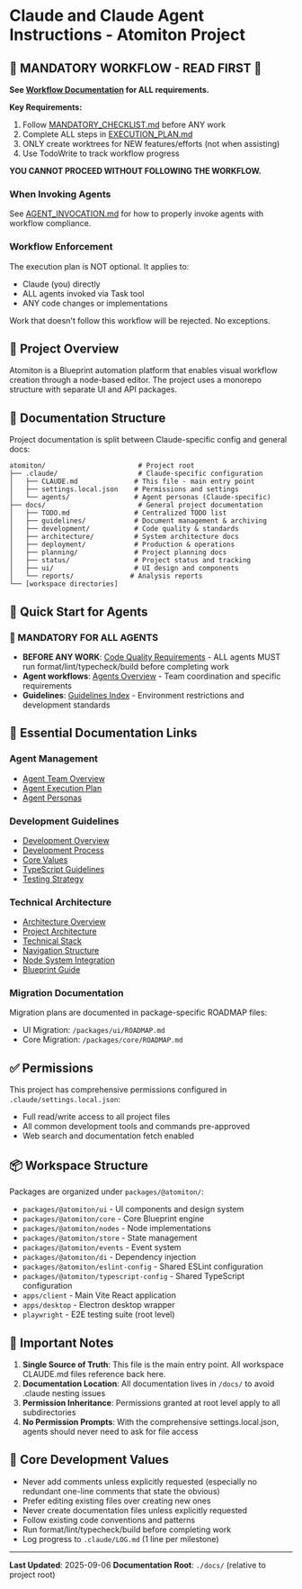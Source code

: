 # Claude and Claude Agent Instructions - Atomiton Project

## 🚨 MANDATORY WORKFLOW - READ FIRST 🚨

**See [Workflow Documentation](./workflow/README.md) for ALL requirements.**

**Key Requirements:**

1. Follow [MANDATORY_CHECKLIST.md](./workflow/MANDATORY_CHECKLIST.md) before ANY work
2. Complete ALL steps in [EXECUTION_PLAN.md](./workflow/EXECUTION_PLAN.md)
3. ONLY create worktrees for NEW features/efforts (not when assisting)
4. Use TodoWrite to track workflow progress

**YOU CANNOT PROCEED WITHOUT FOLLOWING THE WORKFLOW.**

### When Invoking Agents

See [AGENT_INVOCATION.md](./workflow/AGENT_INVOCATION.md) for how to properly invoke agents with workflow compliance.

### Workflow Enforcement

The execution plan is NOT optional. It applies to:

- Claude (you) directly
- ALL agents invoked via Task tool
- ANY code changes or implementations

Work that doesn't follow this workflow will be rejected. No exceptions.

## 🎯 Project Overview

Atomiton is a Blueprint automation platform that enables visual workflow creation through a node-based editor. The project uses a monorepo structure with separate UI and API packages.

## 📁 Documentation Structure

Project documentation is split between Claude-specific config and general docs:

```
atomiton/                       # Project root
├── .claude/                    # Claude-specific configuration
│   ├── CLAUDE.md              # This file - main entry point
│   ├── settings.local.json    # Permissions and settings
│   └── agents/                # Agent personas (Claude-specific)
├── docs/                       # General project documentation
│   ├── TODO.md                # Centralized TODO list
│   ├── guidelines/            # Document management & archiving
│   ├── development/           # Code quality & standards
│   ├── architecture/          # System architecture docs
│   ├── deployment/            # Production & operations
│   ├── planning/              # Project planning docs
│   ├── status/                # Project status and tracking
│   ├── ui/                    # UI design and components
│   └── reports/              # Analysis reports
└── [workspace directories]
```

## 🚀 Quick Start for Agents

### 🚨 MANDATORY FOR ALL AGENTS

- **BEFORE ANY WORK**: [Code Quality Requirements](../docs/development/README.md) - ALL agents MUST run format/lint/typecheck/build before completing work
- **Agent workflows**: [Agents Overview](./agents/README.md) - Team coordination and specific requirements
- **Guidelines**: [Guidelines Index](../docs/guidelines/README.md) - Environment restrictions and development standards

## 🔗 Essential Documentation Links

### Agent Management

- [Agent Team Overview](./agents/README.md)
- [Agent Execution Plan](./agents/coordination/AGENT_EXECUTION_PLAN.md)
- [Agent Personas](./agents/personas/AGENT_PERSONAS.md)

### Development Guidelines

- [Development Overview](../docs/development/README.md)
- [Development Process](../docs/development/archive/PROCESS.md)
- [Core Values](../docs/development/archive/CORE_VALUES.md)
- [TypeScript Guidelines](../docs/development/archive/TYPESCRIPT.md)
- [Testing Strategy](../docs/development/archive/TESTING.md)

### Technical Architecture

- [Architecture Overview](../docs/architecture/README.md)
- [Project Architecture](../docs/architecture/archive/SYSTEM.md)
- [Technical Stack](../docs/architecture/archive/STACK.md)
- [Navigation Structure](../docs/architecture/archive/NAVIGATION.md)
- [Node System Integration](../docs/architecture/archive/INTEGRATION.md)
- [Blueprint Guide](../docs/architecture/archive/BLUEPRINT_GUIDE.md)

### Migration Documentation

Migration plans are documented in package-specific ROADMAP files:

- UI Migration: `/packages/ui/ROADMAP.md`
- Core Migration: `/packages/core/ROADMAP.md`

## ✅ Permissions

This project has comprehensive permissions configured in `.claude/settings.local.json`:

- Full read/write access to all project files
- All common development tools and commands pre-approved
- Web search and documentation fetch enabled

## 📦 Workspace Structure

Packages are organized under `packages/@atomiton/`:

- `packages/@atomiton/ui` - UI components and design system
- `packages/@atomiton/core` - Core Blueprint engine
- `packages/@atomiton/nodes` - Node implementations
- `packages/@atomiton/store` - State management
- `packages/@atomiton/events` - Event system
- `packages/@atomiton/di` - Dependency injection
- `packages/@atomiton/eslint-config` - Shared ESLint configuration
- `packages/@atomiton/typescript-config` - Shared TypeScript configuration
- `apps/client` - Main Vite React application
- `apps/desktop` - Electron desktop wrapper
- `playwright` - E2E testing suite (root level)

## 🔄 Important Notes

1. **Single Source of Truth**: This file is the main entry point. All workspace CLAUDE.md files reference back here.
2. **Documentation Location**: All documentation lives in `/docs/` to avoid .claude nesting issues
3. **Permission Inheritance**: Permissions granted at root level apply to all subdirectories
4. **No Permission Prompts**: With the comprehensive settings.local.json, agents should never need to ask for file access

## 📝 Core Development Values

- Never add comments unless explicitly requested (especially no redundant one-line comments that state the obvious)
- Prefer editing existing files over creating new ones
- Never create documentation files unless explicitly requested
- Follow existing code conventions and patterns
- Run format/lint/typecheck/build before completing work
- Log progress to `.claude/LOG.md` (1 line per milestone)

---

**Last Updated**: 2025-09-06
**Documentation Root**: `./docs/` (relative to project root)
